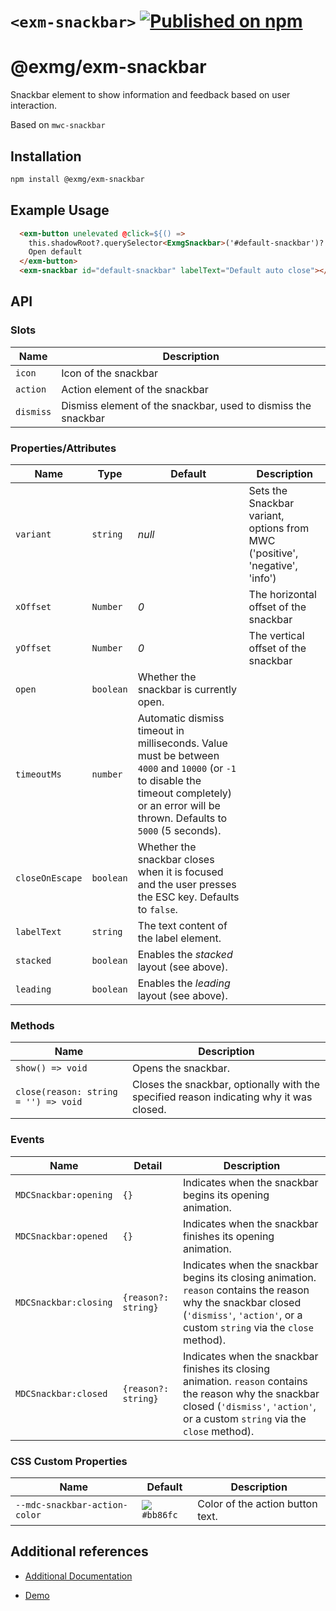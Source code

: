 # `<exm-snackbar>` [![Published on npm](https://img.shields.io/npm/v/@exmg/exm-snackbar.svg)](https://www.npmjs.com/package/@exmg/exm-snackbar)

# @exmg/exm-snackbar

Snackbar element to show information and feedback based on user interaction.

Based on `mwc-snackbar`

## Installation

```sh
npm install @exmg/exm-snackbar
```

## Example Usage

```html
  <exm-button unelevated @click=${() =>
    this.shadowRoot?.querySelector<ExmgSnackbar>('#default-snackbar')?.show()}>
    Open default
  </exm-button>
  <exm-snackbar id="default-snackbar" labelText="Default auto close"></exm-snackbar>
```

## API

### Slots

| Name      | Description                                                   |
| --------- | ------------------------------------------------------------- |
| `icon`    | Icon of the snackbar                                          |
| `action`  | Action element of the snackbar                                |
| `dismiss` | Dismiss element of the snackbar, used to dismiss the snackbar |

### Properties/Attributes

| Name            | Type      | Default                                                                                                                                                                                     | Description                                                                  |
| --------------- | --------- | ------------------------------------------------------------------------------------------------------------------------------------------------------------------------------------------- | ---------------------------------------------------------------------------- |
| `variant`       | `string`  | _null_                                                                                                                                                                                      | Sets the Snackbar variant, options from MWC ('positive', 'negative', 'info') |
| `xOffset`       | `Number`  | _0_                                                                                                                                                                                         | The horizontal offset of the snackbar                                        |
| `yOffset`       | `Number`  | _0_                                                                                                                                                                                         | The vertical offset of the snackbar                                          |
| `open`          | `boolean` | Whether the snackbar is currently open.                                                                                                                                                     |
| `timeoutMs`     | `number`  | Automatic dismiss timeout in milliseconds. Value must be between `4000` and `10000` (or `-1` to disable the timeout completely) or an error will be thrown. Defaults to `5000` (5 seconds). |
| `closeOnEscape` | `boolean` | Whether the snackbar closes when it is focused and the user presses the ESC key. Defaults to `false`.                                                                                       |
| `labelText`     | `string`  | The text content of the label element.                                                                                                                                                      |
| `stacked`       | `boolean` | Enables the _stacked_ layout (see above).                                                                                                                                                   |
| `leading`       | `boolean` | Enables the _leading_ layout (see above).                                                                                                                                                   |

### Methods

| Name                                 | Description                                                                             |
| ------------------------------------ | --------------------------------------------------------------------------------------- |
| `show() => void`                     | Opens the snackbar.                                                                     |
| `close(reason: string = '') => void` | Closes the snackbar, optionally with the specified reason indicating why it was closed. |

### Events

| Name                  | Detail              | Description                                                                                                                                                                              |
| --------------------- | ------------------- | ---------------------------------------------------------------------------------------------------------------------------------------------------------------------------------------- |
| `MDCSnackbar:opening` | `{}`                | Indicates when the snackbar begins its opening animation.                                                                                                                                |
| `MDCSnackbar:opened`  | `{}`                | Indicates when the snackbar finishes its opening animation.                                                                                                                              |
| `MDCSnackbar:closing` | `{reason?: string}` | Indicates when the snackbar begins its closing animation. `reason` contains the reason why the snackbar closed (`'dismiss'`, `'action'`, or a custom `string` via the `close` method).   |
| `MDCSnackbar:closed`  | `{reason?: string}` | Indicates when the snackbar finishes its closing animation. `reason` contains the reason why the snackbar closed (`'dismiss'`, `'action'`, or a custom `string` via the `close` method). |

### CSS Custom Properties

| Name                          | Default                                | Description                      |
| ----------------------------- | -------------------------------------- | -------------------------------- |
| `--mdc-snackbar-action-color` | ![](images/color_bb86fc.png) `#bb86fc` | Color of the action button text. |

## Additional references

- [Additional Documentation](https://exmg.github.io/exmachina-web-components/ExmgSnackbar.html)

- [Demo](https://exmg.github.io/exmachina-web-components/demo/?el=exm-snackbar)
